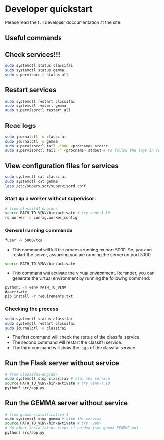 # Developer quickstart

Please read the full developer doccumentation at the site. 

## Useful commands


## Check services!!!

```bash
sudo systemctl status classifai
sudo systemctl status gemma
sudo supervisorctl status all
```

## Restart services

```bash
sudo systemctl restart classifai
sudo systemctl restart gemma
sudo supervisorctl restart all
```

## Read logs

```bash
sudo journalctl -u classifai
sudo journalctl -u gemma
sudo supervisorctl tail -5000 <procname> stderr
sudo supervisorctl tail -f <procname> stdout # to follow the logs in real time
```

## View configuration files for services

```bash
sudo systemctl cat classifai
sudo systemctl cat gemma
less /etc/supervisor/supervisord.conf
```

### Start up a worker without supervisor:
    
```bash
# from classifAI-engine/
source PATH_TO_VENV/bin/activate # try venv-3.10
rq worker -c config.worker_config
```


### General running commands

```bash
fuser -k 5000/tcp
```
- This command will kill the process running on port 5000. So, you can restart the server, assuming you are running the server on port 5000.


```bash
source PATH_TO_VENV/bin/activate
```
- This command will activate the virtual environment.
Reminder, you can generate the virtual environment by running the following command:

```bash
python3 -m venv PATH_TO_VENV
deactivate
pip install -r requirements.txt
```

### Checking the process

```bash
sudo systemctl status classifai
sudo systemctl restart classifai
sudo journalctl -u classifai
```
- The first command will check the status of the classifai service.
- The second command will restart the classifai service.
- The third command will show the logs of the classifai service.


## Run the Flask server without service

```bash
# from classifAI-engine/
sudo systemctl stop classifai # stop the service
source PATH_TO_VENV/bin/activate # try venv-3.10
python3 src/app.py
```

## Run the GEMMA server without service

```bash
# from gemma-classification-1
sudo systemctl stop gemma # stop the service
source PATH_TO_VENV/bin/activate # try .venv
# do other installation steps if needed (see gemma README.md)
python3 src/app.py
```

